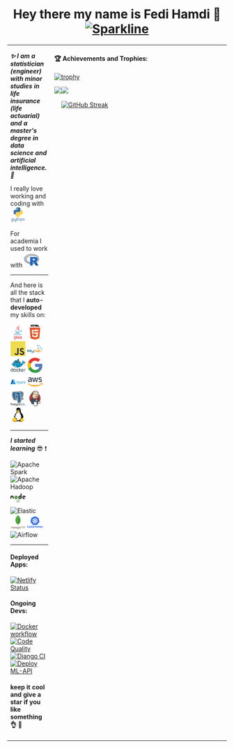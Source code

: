 <div align="center">
 
# Hey there my name is Fedi Hamdi :wave: [![Sparkline](https://stars.medv.io/Naereen/badges.svg)](https://stars.medv.io/Naereen/badges)

<!---[![committers.top badge](https://user-badge.committers.top/france_private/fedihamdi.svg)](https://user-badge.committers.top/france_private/fedihamdi)--->
</div>
<table>
<tr>
<td style="width: 20%; vertical-align: top;">

***✨ I am a statistician (engineer) with minor studies in life insurance (life actuarial) and a master's degree in data science and artificial intelligence.🔭***

I really love working and coding with <img src="https://raw.githubusercontent.com/devicons/devicon/master/icons/python/python-original-wordmark.svg" alt="python" width="35" height="35" />

For academia I used to work with <img src="https://raw.githubusercontent.com/devicons/devicon/master/icons/r/r-original.svg" alt="R" width="35" height="35" />

___

 And here is all the stack that I **auto-developed** my skills on:

<img src="https://raw.githubusercontent.com/devicons/devicon/master/icons/java/java-original-wordmark.svg" alt="Java" width="35" height="35" />
<img src="https://raw.githubusercontent.com/devicons/devicon/master/icons/html5/html5-original-wordmark.svg" alt="HTML5" width="35" height="35" />
<img src="https://raw.githubusercontent.com/devicons/devicon/master/icons/javascript/javascript-original.svg" alt="JavaScript" width="35" height="35" />
<img src="https://raw.githubusercontent.com/devicons/devicon/master/icons/mysql/mysql-original-wordmark.svg" alt="MySQL" width="35" height="35" />
<img src="https://raw.githubusercontent.com/devicons/devicon/master/icons/docker/docker-original-wordmark.svg" alt="Docker" width="35" height="35" />
<img src="https://raw.githubusercontent.com/devicons/devicon/master/icons/google/google-original.svg" alt="Google Colab" width="35" height="35" />
<img src="https://raw.githubusercontent.com/devicons/devicon/master/icons/azure/azure-original-wordmark.svg" alt="Azure" width="35" height="35" />
<img src="https://raw.githubusercontent.com/devicons/devicon/master/icons/amazonwebservices/amazonwebservices-original-wordmark.svg" alt="AWS" width="35" height="35" />
<img src="https://raw.githubusercontent.com/devicons/devicon/master/icons/postgresql/postgresql-original-wordmark.svg" alt="PostgreSQL" width="35" height="35" />
<img src="https://raw.githubusercontent.com/devicons/devicon/master/icons/jenkins/jenkins-original.svg" alt="Jenkins" width="35" height="35" />
<img src="https://raw.githubusercontent.com/devicons/devicon/master/icons/linux/linux-original.svg" alt="Linux" width="35" height="35" />

___

***I started learning*** :sunglasses: :exclamation:

<img src="https://cdn.jsdelivr.net/gh/devicons/devicon@latest/icons/apachespark/apachespark-original-wordmark.svg" alt="Apache Spark" width="35" height="35" />
<img src="https://cdn.jsdelivr.net/gh/devicons/devicon@latest/icons/hadoop/hadoop-original-wordmark.svg" alt="Apache Hadoop" width="35" height="35" />
<img src="https://raw.githubusercontent.com/devicons/devicon/master/icons/nodejs/nodejs-original-wordmark.svg" alt="NodeJS" width="35" height="35" />
<img src="https://cdn.jsdelivr.net/gh/devicons/devicon@latest/icons/elasticsearch/elasticsearch-original-wordmark.svg" alt="Elastic" width="45" height="55" />
<img src="https://raw.githubusercontent.com/devicons/devicon/master/icons/mongodb/mongodb-original-wordmark.svg" alt="MongoDB" width="35" height="35" />
<img src="https://raw.githubusercontent.com/devicons/devicon/master/icons/kubernetes/kubernetes-plain-wordmark.svg" alt="Kubernetes" width="35" height="35" />
<img src="https://cdn.jsdelivr.net/gh/devicons/devicon@latest/icons/apacheairflow/apacheairflow-original-wordmark.svg" alt="Airflow" width="35" height="35" />


___

#### Deployed Apps: 

[![Netlify Status](https://api.netlify.com/api/v1/badges/1ee9fe6c-35a8-464d-bcb3-b6c4c9a03b50/deploy-status)](https://app.netlify.com/sites/fedisentimentapp/deploys)

#### Ongoing Devs:

[![Docker workflow](https://github.com/fedihamdi/meteodata/actions/workflows/docker-image.yml/badge.svg)](https://github.com/fedihamdi/meteodata/actions/workflows/docker-image.yml)
[![Code Quality](https://github.com/fedihamdi/meteodata/actions/workflows/pylint.yml/badge.svg)](https://github.com/fedihamdi/meteodata/actions/workflows/pylint.yml)
[![Django CI](https://github.com/fedihamdi/meteodata/actions/workflows/django.yml/badge.svg)](https://github.com/fedihamdi/meteodata/actions/workflows/django.yml)
[![Deploy ML-API](https://github.com/fedihamdi/deeplearning-flask-react-app/actions/workflows/render.yml/badge.svg)](https://github.com/fedihamdi/deeplearning-flask-react-app/actions/workflows/render.yml)

#### keep it cool and give a star if you like something :ok_hand: 🧠

</td>
<td style="width: 80%; vertical-align: top;">

#### 🏆 Achievements and Trophies:

[![trophy](https://trophy-fedi.vercel.app/?username=fedihamdi&theme=gruvbox&column=3&no-frame=true)](https://github.com/fedihamdi/)

<img height="170" align="left" src="https://stats-fedi.vercel.app/api?username=fedihamdi&count_private=true&include_all_commits=true&show_icons=true" />

<img src="https://stats-fedi.vercel.app/api/top-langs/?username=fedihamdi&layout=compact&hide=html,css,scss,jupyter%20notebook,javascript" />

[![GitHub Streak](https://streak-stats.demolab.com?user=fedihamdi&hide_border=true&mode=weekly)](https://git.io/streak-stats)

</td>
</tr>
</table>

